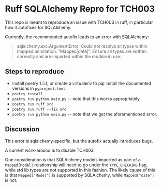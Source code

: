 # Ruff SQLAlchemy Repro for TCH003

This repo is meant to reproduce an issue with TCH003 in ruff, in particular how it autofixes for SQLAlchemy.

Currently, the recommended autofix leads to an error with SQLAlchemy:

> sqlalchemy.exc.ArgumentError: Could not resolve all types within mapped annotation: "Mapped[date]".  Ensure all types are written correctly and are imported within the module in use.

## Steps to reproduce

- Install poetry 1.5.1, or create a virtualenv to pip install the documented versions in `pyproject.toml`
- `poetry install`
- `poetry run python main.py` -- note that this works appropriately
- `poetry run ruff src`
- `poetry run ruff --fix src`
- `poetry run python main.py` -- note that we get the aforementioned error.

## Discussion

This error is sqlalchemy-specific, but the autofix actually introduces bugs.

A current work-around is to disable TCH003.

One consideration is that SQLAlchemy models imported as part of a `Mapped[Model]` relationship will need to go under the `TYPE_CHECKING` flag, while std lib types are not supported in this fashion. The likely cause of this is that `Mapped["Model"]` is supported by SQLAlchemy, while `Mapped["date"]` is not.

